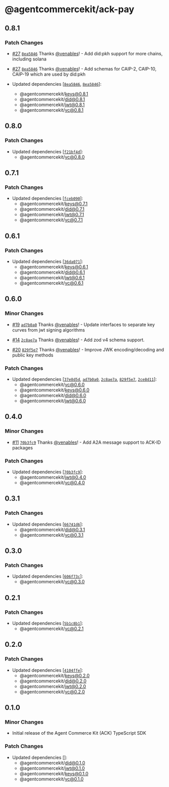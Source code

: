 # @agentcommercekit/ack-pay

## 0.8.1

### Patch Changes

- [#27](https://github.com/agentcommercekit/ack/pull/27) [`8ea5846`](https://github.com/agentcommercekit/ack/commit/8ea5846b931bad5cd94ad1302ddf00ed51c285c9) Thanks [@venables](https://github.com/venables)! - Add did:pkh support for more chains, including solana

- [#27](https://github.com/agentcommercekit/ack/pull/27) [`8ea5846`](https://github.com/agentcommercekit/ack/commit/8ea5846b931bad5cd94ad1302ddf00ed51c285c9) Thanks [@venables](https://github.com/venables)! - Add schemas for CAIP-2, CAIP-10, CAIP-19 which are used by did:pkh

- Updated dependencies [[`8ea5846`](https://github.com/agentcommercekit/ack/commit/8ea5846b931bad5cd94ad1302ddf00ed51c285c9), [`8ea5846`](https://github.com/agentcommercekit/ack/commit/8ea5846b931bad5cd94ad1302ddf00ed51c285c9)]:
  - @agentcommercekit/keys@0.8.1
  - @agentcommercekit/did@0.8.1
  - @agentcommercekit/jwt@0.8.1
  - @agentcommercekit/vc@0.8.1

## 0.8.0

### Patch Changes

- Updated dependencies [[`f21bf4d`](https://github.com/agentcommercekit/ack/commit/f21bf4d399f673559a342c4b0bf9a6e088154408)]:
  - @agentcommercekit/vc@0.8.0

## 0.7.1

### Patch Changes

- Updated dependencies [[`fceb090`](https://github.com/agentcommercekit/ack/commit/fceb09050306374157b739f50f098a07b4cefaad)]:
  - @agentcommercekit/keys@0.7.1
  - @agentcommercekit/did@0.7.1
  - @agentcommercekit/jwt@0.7.1
  - @agentcommercekit/vc@0.7.1

## 0.6.1

### Patch Changes

- Updated dependencies [[`36da071`](https://github.com/agentcommercekit/ack/commit/36da0717b65d7f882c7a16cd4e6a1667d8dfccb6)]:
  - @agentcommercekit/keys@0.6.1
  - @agentcommercekit/did@0.6.1
  - @agentcommercekit/jwt@0.6.1
  - @agentcommercekit/vc@0.6.1

## 0.6.0

### Minor Changes

- [#19](https://github.com/agentcommercekit/ack/pull/19) [`ad7b0a0`](https://github.com/agentcommercekit/ack/commit/ad7b0a0327c2cd0366a37f7ab96a53a456934fc3) Thanks [@venables](https://github.com/venables)! - Update interfaces to separate key curves from jwt signing algorithms

- [#14](https://github.com/agentcommercekit/ack/pull/14) [`2c8ae7a`](https://github.com/agentcommercekit/ack/commit/2c8ae7ab1b6a2bcc6ae51414e673d168a0f484b6) Thanks [@venables](https://github.com/venables)! - Add zod v4 schema support.

- [#20](https://github.com/agentcommercekit/ack/pull/20) [`829f5e7`](https://github.com/agentcommercekit/ack/commit/829f5e7c4a546f9ec0cf61d0cd19c99d62fd4eb9) Thanks [@venables](https://github.com/venables)! - Improve JWK encoding/decoding and public key methods

### Patch Changes

- Updated dependencies [[`37e8d5d`](https://github.com/agentcommercekit/ack/commit/37e8d5dd76f7e97d077516c824bb5915fbd02889), [`ad7b0a0`](https://github.com/agentcommercekit/ack/commit/ad7b0a0327c2cd0366a37f7ab96a53a456934fc3), [`2c8ae7a`](https://github.com/agentcommercekit/ack/commit/2c8ae7ab1b6a2bcc6ae51414e673d168a0f484b6), [`829f5e7`](https://github.com/agentcommercekit/ack/commit/829f5e7c4a546f9ec0cf61d0cd19c99d62fd4eb9), [`2ce8d11`](https://github.com/agentcommercekit/ack/commit/2ce8d11998251a7c274239e3dfa85d2afc99576f)]:
  - @agentcommercekit/vc@0.6.0
  - @agentcommercekit/keys@0.6.0
  - @agentcommercekit/did@0.6.0
  - @agentcommercekit/jwt@0.6.0

## 0.4.0

### Minor Changes

- [#11](https://github.com/agentcommercekit/ack/pull/11) [`70b3fc9`](https://github.com/agentcommercekit/ack/commit/70b3fc913b72a3d1322e88db675845409217039b) Thanks [@venables](https://github.com/venables)! - Add A2A message support to ACK-ID packages

### Patch Changes

- Updated dependencies [[`70b3fc9`](https://github.com/agentcommercekit/ack/commit/70b3fc913b72a3d1322e88db675845409217039b)]:
  - @agentcommercekit/jwt@0.4.0
  - @agentcommercekit/vc@0.4.0

## 0.3.1

### Patch Changes

- Updated dependencies [[`66741d6`](https://github.com/agentcommercekit/ack/commit/66741d64221a0ca382f9279fbe1babf4a92b52d4)]:
  - @agentcommercekit/did@0.3.1
  - @agentcommercekit/vc@0.3.1

## 0.3.0

### Patch Changes

- Updated dependencies [[`606f73c`](https://github.com/agentcommercekit/ack/commit/606f73cf3d3271559aed8d21a2a1c228789a1a9f)]:
  - @agentcommercekit/vc@0.3.0

## 0.2.1

### Patch Changes

- Updated dependencies [[`5b1c8b1`](https://github.com/agentcommercekit/ack/commit/5b1c8b1b8105e781f977379f019f96efbcab3e27)]:
  - @agentcommercekit/vc@0.2.1

## 0.2.0

### Patch Changes

- Updated dependencies [[`4104ffe`](https://github.com/agentcommercekit/ack/commit/4104ffeae34c7ae972b375871feb09bbe5d27b73)]:
  - @agentcommercekit/keys@0.2.0
  - @agentcommercekit/did@0.2.0
  - @agentcommercekit/jwt@0.2.0
  - @agentcommercekit/vc@0.2.0

## 0.1.0

### Minor Changes

- Initial release of the Agent Commerce Kit (ACK) TypeScript SDK

### Patch Changes

- Updated dependencies []:
  - @agentcommercekit/did@0.1.0
  - @agentcommercekit/jwt@0.1.0
  - @agentcommercekit/keys@0.1.0
  - @agentcommercekit/vc@0.1.0
